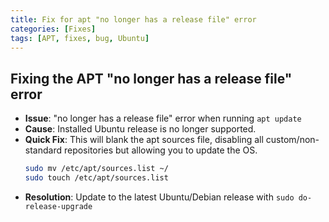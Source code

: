 ```yaml
---
title: Fix for apt "no longer has a release file" error
categories: [Fixes]
tags: [APT, fixes, bug, Ubuntu]
---
```


## Fixing the APT "no longer has a release file" error

- **Issue**: "no longer has a release file" error when running `apt update`
- **Cause**: Installed Ubuntu release is no longer supported.
- **Quick Fix**:
  This will blank the apt sources file, disabling all custom/non-standard repositories but allowing you to update the OS.
  ```bash
  sudo mv /etc/apt/sources.list ~/
  sudo touch /etc/apt/sources.list
  ```
- **Resolution**: Update to the latest Ubuntu/Debian release with `sudo do-release-upgrade`
